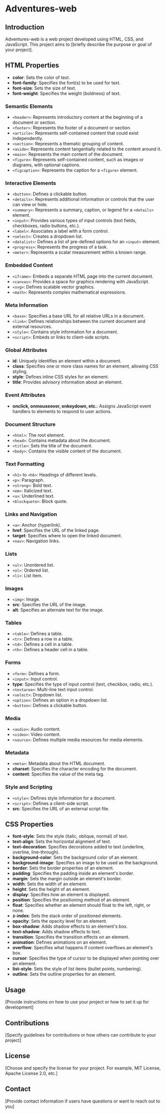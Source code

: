 # Adventures-web

## Introduction
Adventures-web is a web project developed using HTML, CSS, and JavaScript. This project aims to [briefly describe the purpose or goal of your project].

## HTML Properties
- **color**: Sets the color of text.
- **font-family**: Specifies the font(s) to be used for text.
- **font-size**: Sets the size of text.
- **font-weight**: Specifies the weight (boldness) of text.

### Semantic Elements
- `<header>`: Represents introductory content at the beginning of a document or section.
- `<footer>`: Represents the footer of a document or section.
- `<article>`: Represents self-contained content that could exist independently.
- `<section>`: Represents a thematic grouping of content.
- `<aside>`: Represents content tangentially related to the content around it.
- `<main>`: Represents the main content of the document.
- `<figure>`: Represents self-contained content, such as images or diagrams, with optional captions.
- `<figcaption>`: Represents the caption for a `<figure>` element.

### Interactive Elements
- `<button>`: Defines a clickable button.
- `<details>`: Represents additional information or controls that the user can view or hide.
- `<summary>`: Represents a summary, caption, or legend for a `<details>` element.
- `<input>`: Provides various types of input controls (text fields, checkboxes, radio buttons, etc.).
- `<label>`: Associates a label with a form control.
- `<select>`: Creates a dropdown list.
- `<datalist>`: Defines a list of pre-defined options for an `<input>` element.
- `<progress>`: Represents the progress of a task.
- `<meter>`: Represents a scalar measurement within a known range.

### Embedded Content
- `<iframe>`: Embeds a separate HTML page into the current document.
- `<canvas>`: Provides a space for graphics rendering with JavaScript.
- `<svg>`: Defines scalable vector graphics.
- `<math>`: Represents complex mathematical expressions.

### Meta Information
- `<base>`: Specifies a base URL for all relative URLs in a document.
- `<link>`: Defines relationships between the current document and external resources.
- `<style>`: Contains style information for a document.
- `<script>`: Embeds or links to client-side scripts.

### Global Attributes
- **id**: Uniquely identifies an element within a document.
- **class**: Specifies one or more class names for an element, allowing CSS styling.
- **style**: Defines inline CSS styles for an element.
- **title**: Provides advisory information about an element.

### Event Attributes
- **onclick, onmouseover, onkeydown, etc.**: Assigns JavaScript event handlers to elements to respond to user actions.

### Document Structure
- `<html>`: The root element.
- `<head>`: Contains metadata about the document.
- `<title>`: Sets the title of the document.
- `<body>`: Contains the visible content of the document.

### Text Formatting
- `<h1>` to `<h6>`: Headings of different levels.
- `<p>`: Paragraph.
- `<strong>`: Bold text.
- `<em>`: Italicized text.
- `<u>`: Underlined text.
- `<blockquote>`: Block quote.

### Links and Navigation
- `<a>`: Anchor (hyperlink).
- **href**: Specifies the URL of the linked page.
- **target**: Specifies where to open the linked document.
- `<nav>`: Navigation links.

### Lists
- `<ul>`: Unordered list.
- `<ol>`: Ordered list.
- `<li>`: List item.

### Images
- `<img>`: Image.
- **src**: Specifies the URL of the image.
- **alt**: Specifies an alternate text for the image.

### Tables
- `<table>`: Defines a table.
- `<tr>`: Defines a row in a table.
- `<td>`: Defines a cell in a table.
- `<th>`: Defines a header cell in a table.

### Forms
- `<form>`: Defines a form.
- `<input>`: Input control.
- **type**: Specifies the type of input control (text, checkbox, radio, etc.).
- `<textarea>`: Multi-line text input control.
- `<select>`: Dropdown list.
- `<option>`: Defines an option in a dropdown list.
- `<button>`: Defines a clickable button.

### Media
- `<audio>`: Audio content.
- `<video>`: Video content.
- `<source>`: Defines multiple media resources for media elements.

### Metadata
- `<meta>`: Metadata about the HTML document.
- **charset**: Specifies the character encoding for the document.
- **content**: Specifies the value of the meta tag.

### Style and Scripting
- `<style>`: Defines style information for a document.
- `<script>`: Defines a client-side script.
- **src**: Specifies the URL of an external script file.

## CSS Properties
- **font-style**: Sets the style (italic, oblique, normal) of text.
- **text-align**: Sets the horizontal alignment of text.
- **text-decoration**: Specifies decorations added to text (underline, overline, line-through).
- **background-color**: Sets the background color of an element.
- **background-image**: Specifies an image to be used as the background.
- **border**: Sets the border properties of an element.
- **padding**: Specifies the padding inside an element's border.
- **margin**: Sets the margin outside an element's border.
- **width**: Sets the width of an element.
- **height**: Sets the height of an element.
- **display**: Specifies how an element is displayed.
- **position**: Specifies the positioning method of an element.
- **float**: Specifies whether an element should float to the left, right, or none.
- **z-index**: Sets the stack order of positioned elements.
- **opacity**: Sets the opacity level for an element.
- **box-shadow**: Adds shadow effects to an element's box.
- **text-shadow**: Adds shadow effects to text.
- **transition**: Specifies the transition effects on an element.
- **animation**: Defines animations on an element.
- **overflow**: Specifies what happens if content overflows an element's box.
- **cursor**: Specifies the type of cursor to be displayed when pointing over an element.
- **list-style**: Sets the style of list items (bullet points, numbering).
- **outline**: Sets the outline properties for an element.

## Usage
[Provide instructions on how to use your project or how to set it up for development]

## Contributions
[Specify guidelines for contributions or how others can contribute to your project]

## License
[Choose and specify the license for your project. For example, MIT License, Apache License 2.0, etc.]

## Contact
[Provide contact information if users have questions or want to reach out to you]


